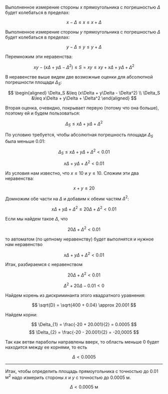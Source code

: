 Выполненное измерение стороны $x$ прямоугольника с погрешностью $\Delta$ будет колебаться в пределах:

$$ x - \Delta \leq x \leq x + \Delta $$

Выполненное измерение стороны $y$ прямоугольника с погрешностью $\Delta$ будет колебаться в пределах:

$$ y - \Delta \leq y \leq y + \Delta $$

Перемножим эти неравенства:

$$ xy - (x\Delta + y\Delta - \Delta^2) \leq S = xy \leq xy + x\Delta + y\Delta + \Delta^2 $$

В неравенстве выше видем две возможные оценки для абсолютной погрешности площади $\Delta_S$:

$$
\begin{aligned}
    \Delta_S &\leq (x\Delta + y\Delta - \Delta^2) \\
    \Delta_S &\leq x\Delta + y\Delta + \Delta^2
\end{aligned}
$$

Вторая оценка, очевидно, покрывает первую (потому что она больше), поэтому ей и будем пользоваться:

$$ \Delta_S \leq x\Delta + y\Delta + \Delta^2 $$

По условию требуется, чтобы абсолютная погрешность площади $\Delta_S$ была меньше $0.01$:

$$ \Delta_S \leq x\Delta + y\Delta + \Delta^2 < 0.01 $$

$$ x\Delta + y\Delta + \Delta^2 < 0.01 $$

Из условия нам известно, что $x \leq 10$ и $y\leq 10$. Сложим эти два неравенства:

$$ x+y\leq 20 $$

Домножим обе части на $\Delta$ и добавим к обеим частям $\Delta^2$:

$$ x\Delta + y\Delta + \Delta^2 \leq 20\Delta + \Delta^2 < 0.01 $$

Если мы найдем такое $\Delta$, что

$$ 20\Delta + \Delta^2 < 0.01 $$

то автоматом (по цепному неравенству) будет выполнятся и нужное нам неравенство

$$ x\Delta + y\Delta + \Delta^2 < 0.01 $$

Итак, разбираемся с неравенством

$$ 20\Delta + \Delta^2 < 0.01 $$

$$ \Delta^2 + 20\Delta - 0.01 < 0 $$

Найдем корень из дискриминанта этого квадратного уравнения:

$$ \sqrt{D} = \sqrt{400 + 0.04} \approx 20.001 $$

Найдем корни:

$$ \Delta_{1} = \frac{-20 + 20.001}{2} = 0.0005 $$
$$ \Delta_{2} = \frac{-20 - 20.001}{2} = -20,0005‬‬ $$

Так как ветви параболы направлены вверх, то область меньше $0$ будет находится между ее корнями, то есть

$$ \Delta < 0.0005 $$

---

Итак, чтобы определить площадь прямоугольника с точностью до $0.01\text{ м}^2$ надо измерить стороны $x$ и $y$ с точностью до $0.0005\text{ м}$.

$$ \Delta < 0.0005\text{ м} $$
